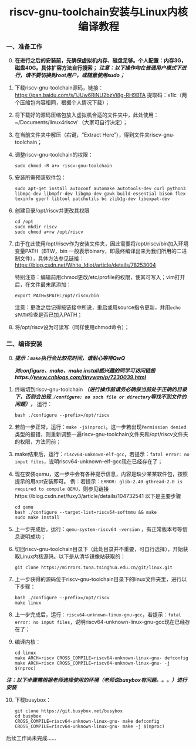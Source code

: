 # <center>riscv-gnu-toolchain安装与Linux内核编译教程</center>


### 一、准备工作
0. **在进行之后的安装前，先确保虚拟机内存、磁盘足够。个人配置：内存3G，磁盘40G。具体扩容方法自行搜索；**
   ***注意：以下操作均在普通用户模式下进行，请不要切换到root用户，或随意使用sudo；***

1. 下载riscv-gnu-toolchain源码，链接：https://pan.baidu.com/s/1JUw6RiNU2bzVi8g-RH9BTA  提取码：x1lc（两个压缩包内容相同，根据个人情况下载）；

2. 将下载好的源码压缩包放入虚拟机合适的文件夹中，此处使用：~/Documents/linux4riscv/ （大家可自行决定）；

3. 在当前文件夹中解压（右键，“Extract Here”），得到文件夹riscv-gnu-toolchain；

4. 调整riscv-gnu-toolchain的权限：

   ```
   sudo chmod -R a+x riscv-gnu-toolchain
   ```

5. 安装所需预装软件包：

   ```
   sudo apt-get install autoconf automake autotools-dev curl python3 libmpc-dev libmpfr-dev libgmp-dev gawk build-essential bison flex texinfo gperf libtool patchutils bc zlib1g-dev libexpat-dev
   ```

6. 创建目录/opt/riscv并更改其权限

   ```
   cd /opt
   sudo mkdir riscv
   sudo chmod a+rw /opt/riscv
   ```

7. 由于在此使用/opt/riscv作为安装文件夹，因此需要将/opt/riscv/bin加入环境变量PATH（BTW，bin 一般表示binary，即最终编译出来为我们所用的二进制文件），具体方法参见链接：https://blog.csdn.net/White_Idiot/article/details/78253004
   
   特别注意：编辑前用chmod更改/etc/profile的权限，使其可写入；vim打开后，在文件最末尾添加：
   
   ```
   export PATH=$PATH:/opt/riscv/bin
   ```
   注意：更改之后记得按链接中所说，重启或用source指令更新，并用`echo $PATH`检查是否已加入PATH；

8. 将/opt/riscv设为可读写（同样使用chmod命令）；


### 二、编译安装
0. ***提示：`make`执行会比较花时间，请耐心等待QwQ***

   ***对configure、make、make install感兴趣的同学可访问链接https://www.cnblogs.com/tinywan/p/7230039.html***
   
1. 终端切到riscv-gnu-toolchain ***（进行操作前请务必确保当前处于正确的目录下，否则会出现`./configure: no such file or directory`等找不到文件的问题），*** 
   运行：

   ```
   bash ./configure --prefix=/opt/riscv
   ```

2. 若前一步正常，运行：`make -j$(nproc)`。这一步若出现`Permission denied`类型的报错，则重新调整一遍riscv-gnu-toolchain文件夹和/opt/riscv文件夹的权限，方法同前；

3. make结束后，运行：`riscv64-unknown-elf-gcc`，若提示：`fatal error: no input files`，说明riscv64-unknown-elf-gcc现在已经存在了；

4. 现在安装qemu，这一步中会有各种提示信息，内容是缺少某某软件包，按照提示的用apt安装即可。
   例：若提示：`ERROR: glib-2.40 gthread-2.0 is required to compile QEMU`，则参见链接https://blog.csdn.net/fuxy3/article/details/104732541
   以下是主要步骤

   ```
   cd qemu
   bash ./configure --target-list=riscv64-softmmu && make
   sudo make install
   ```

5. 上一步完成后，运行：`qemu-system-riscv64 -version` ，有正常版本号等信息说明成功；

6. 切回riscv-gnu-toolchain目录下（此处目录并不重要，可自行选择），开始获取Linux内核源码。以下是从清华镜像站获取的：

   ```
   git clone https://mirrors.tuna.tsinghua.edu.cn/git/linux.git
   ```

7. 上一步获得的源码位于riscv-gnu-toolchain目录下的linux文件夹里，进行以下步骤：

   ```
   bash ./configure --prefix=/opt/riscv
   make linux
   ```

8. 上一步完成后，运行：`riscv64-unknown-linux-gnu-gcc`，若提示：`fatal error: no input files`，说明riscv64-unknown-linux-gnu-gcc现在已经存在了；

9. 编译内核：

   ```
   cd linux
   make ARCH=riscv CROSS_COMPILE=riscv64-unknown-linux-gnu- defconfig
   make ARCH=riscv CROSS_COMPILE=riscv64-unknown-linux-gnu- -j $(nproc)
   ```

***注：以下步骤需根据老师选择使用的环境（老师说busybox有问题。。。）进行安装***

10. 下载busybox：

    ```
    git clone https://git.busybox.net/busybox
    cd busybox
    CROSS_COMPILE=riscv64-unknown-linux-gnu- make defconfig
    CROSS_COMPILE=riscv64-unknown-linux-gnu- make -j $(nproc)
    ```
后续工作尚未完成……
    

